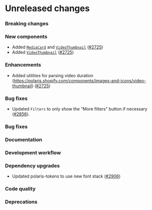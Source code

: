 # Unreleased changes

### Breaking changes

### New components

- Added [`MediaCard`](https://polaris.shopify.com/components/structure/video-card) and [`VideoThumbnail`](https://polaris.shopify.com/components/images-and-icons/video-thumbnail) ([#2725](https://github.com/Shopify/polaris-react/pull/2725))
- Added [`VideoThumbnail`](https://polaris.shopify.com/components/images-and-icons/video-thumbnail) ([#2725](https://github.com/Shopify/polaris-react/pull/2725))

### Enhancements

- Added utilities for parsing video duration (https://polaris.shopify.com/components/images-and-icons/video-thumbnail) ([#2725](https://github.com/Shopify/polaris-react/pull/2725))

### Bug fixes
- Updated `Filters` to only show the "More filters" button if necessary ([#2856](https://github.com/Shopify/polaris-react/pull/2856)).

### Bug fixes

### Documentation

### Development workflow

### Dependency upgrades

- Updated polaris-tokens to use new font stack ([#2906](https://github.com/Shopify/polaris-react/pull/2906))

### Code quality

### Deprecations
